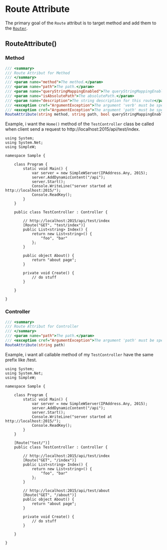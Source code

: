 # Route Attribute

The primary goal of the `Route` attribut is to target method and add them to the [`Router`](./router).


## RouteAttribute()

### Method

```csharp
/// <summary>
/// Route Attribut for Method
/// </summary>
/// <param name="method">The method.</param>
/// <param name="path">The path.</param>
/// <param name="queryStringMappingEnabled">The queryStringMappingEnabled.</param>
/// <param name="isAbsolutePath">The absolutePath.</param>
/// <param name="description">The string description for this route</param>
/// <exception cref="ArgumentException">The argument 'verb' must be specified.</exception>
/// <exception cref="ArgumentException">The argument 'path' must be specified.</exception>
RouteAttribute(string method, string path, bool queryStringMappingEnabled = true, bool isAbsolutePath = false, string description = null)
```

Example, i want the `Home()` method of the `TestController` class be called when client send a request to http://localhost:2015/api/test/index.

```csharp:line-numbers{19}
using System;
using System.Net;
using SimpleW;

namespace Sample {

    class Program {
        static void Main() {
            var server = new SimpleWServer(IPAddress.Any, 2015);
            server.AddDynamicContent("/api");
            server.Start();
            Console.WriteLine("server started at http://localhost:2015/");
            Console.ReadKey();
        }
    }

    public class TestController : Controller {

        // http://localhost:2015/api/test/index
        [Route("GET", "test/index")]
        public List<string> Index() {
            return new List<string>() {
                "foo", "bar"
            };
        }

        public object About() {
            return "about page";
        }

        private void Create() {
            // do stuff
        }

    }

}
```


### Controller

```csharp
/// <summary>
/// Route Attribut for Controller
/// </summary>
/// <param name="path">The path.</param>
/// <exception cref="ArgumentException">The argument 'path' must be specified.</exception>
RouteAttribute(string path)
```

Example, i want all callable method of my `TestController` have the same prefix like /test.


```csharp:line-numbers{17}
using System;
using System.Net;
using SimpleW;

namespace Sample {

    class Program {
        static void Main() {
            var server = new SimpleWServer(IPAddress.Any, 2015);
            server.AddDynamicContent("/api");
            server.Start();
            Console.WriteLine("server started at http://localhost:2015/");
            Console.ReadKey();
        }
    }

    [Route("test/")]
    public class TestController : Controller {

        // http://localhost:2015/api/test/index
        [Route("GET", "/index")]
        public List<string> Index() {
            return new List<string>() {
                "foo", "bar"
            };
        }

        // http://localhost:2015/api/test/about
        [Route("GET", "/about")]
        public object About() {
            return "about page";
        }

        private void Create() {
            // do stuff
        }

    }

}
```
